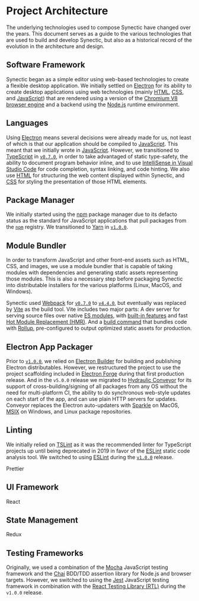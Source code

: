 # Project Architecture

The underlying technologies used to compose Synectic have changed over the years. This document serves as a guide to the various technologies that are used to build and develop Synectic, but also as a historical record of the evolution in the architecture and design.

## Software Framework

Synectic began as a simple editor using web-based technologies to create a flexible desktop application. We initially settled on [Electron](https://www.electronjs.org/) for its ability to create desktop applications using web technologies (mainly [HTML](https://en.wikipedia.org/wiki/HTML), [CSS](https://en.wikipedia.org/wiki/CSS), and [JavaScript](https://en.wikipedia.org/wiki/JavaScript)) that are rendered using a version of the [Chromium V8 browser engine](<https://en.wikipedia.org/wiki/Chromium_(web_browser)>) and a backend using the [Node.js](https://nodejs.org/) runtime environment.

## Languages

Using [Electron](https://www.electronjs.org/) means several decisions were already made for us, not least of which is that our application should be compiled to [JavaScript](https://developer.mozilla.org/en-US/docs/Web/javascript). This meant that we initially wrote in [JavaScript](https://developer.mozilla.org/en-US/docs/Web/javascript). However, we transitioned to [TypeScript](https://www.typescriptlang.org/) in [`v0.7.0`](https://github.com/EPICLab/synectic/releases/tag/v0.7.0), in order to take advantaged of static type-safety, the ability to document program behavior inline, and to use [IntelliSense in Visual Studio Code](https://code.visualstudio.com/docs/editor/intellisense) for code completion, syntax linking, and code hinting. We also use [HTML](https://developer.mozilla.org/en-US/docs/Web/HTML) for structuring the web content displayed within Synectic, and [CSS](https://developer.mozilla.org/en-US/docs/Web/CSS) for styling the presentation of those HTML elements.

## Package Manager

We initially started using the [npm](https://www.npmjs.com/package/npm) package manager due to its defacto status as the standard for JavaScript applications that pull packages from the [`npm`](https://www.npmjs.com/) registry. We transitioned to [Yarn](https://yarnpkg.com/) in [`v1.0.0`](https://github.com/EPICLab/synectic/releases/tag/v1.0.0).

## Module Bundler

In order to transform JavaScript and other front-end assets such as HTML, CSS, and images, we use a module bundler that is capable of taking modules with dependencies and generating static assets representing those modules. This is also a necessary step before packaging Synectic into distributable installers for the various platforms (Linux, MacOS, and Windows).

Synectic used [Webpack](https://webpack.js.org/) for [`v0.7.0`](https://github.com/EPICLab/synectic/releases/tag/v0.7.0) to [`v4.4.0`](https://github.com/EPICLab/synectic/releases/tag/v4.4.0), but eventually was replaced by [Vite](https://vitejs.dev/) as the build tool. Vite includes two major parts: A dev server for serving source files over native [ES modules](https://developer.mozilla.org/en-US/docs/Web/JavaScript/Guide/Modules), with [built-in features](https://vitejs.dev/guide/features.html) and fast [Hot Module Replacement (HMR)](https://vitejs.dev/guide/features.html#hot-module-replacement). And a [build command](https://vitejs.dev/guide/build.html) that bundles code with [Rollup](https://rollupjs.org/), pre-configured to output optimized static assets for production.

## Electron App Packager

Prior to [`v1.0.0`](https://github.com/EPICLab/synectic/releases/tag/v1.0.0), we relied on [Electron Builder](https://github.com/electron-userland/electron-builder) for building and publishing Electron distributables. However, we restructured the project to use the project scaffolding included in [Electron Forge](https://www.electronforge.io/) during that first production release. And in the `v5.0.0` release we migrated to [Hydraulic Conveyor](https://conveyor.hydraulic.dev/) for its support of cross-building/signing of all packages from any OS without the need for multi-platform CI, the ability to do synchronous web-style updates on each start of the app, and can use plain HTTP servers for updates. Conveyor replaces the Electron auto-updaters with [Sparkle](https://sparkle-project.org/) on MacOS, [MSIX](https://learn.microsoft.com/en-us/windows/msix/overview) on Windows, and Linux package repositories.

## Linting

We initially relied on [TSLint](https://palantir.github.io/tslint/) as it was the recommended linter for TypeScript projects up until being deprecated in 2019 in favor of the [ESLint](https://eslint.org/) static code analysis tool. We switched to using [ESLint](https://eslint.org/) during the [`v1.0.0`](https://github.com/EPICLab/synectic/releases/tag/v1.0.0) release.

Prettier

## UI Framework

React

## State Management

Redux

## Testing Frameworks

Originally, we used a combination of the [Mocha](https://mochajs.org/) JavaScript testing framework and the [Chai](https://www.chaijs.com/) BDD/TDD assertion library for Node.js and browser targets. However, we switched to using the [Jest](https://jestjs.io/) JavaScript testing framework in combination with the [React Testing Library (RTL)](https://testing-library.com/) during the `v1.0.0` release.
